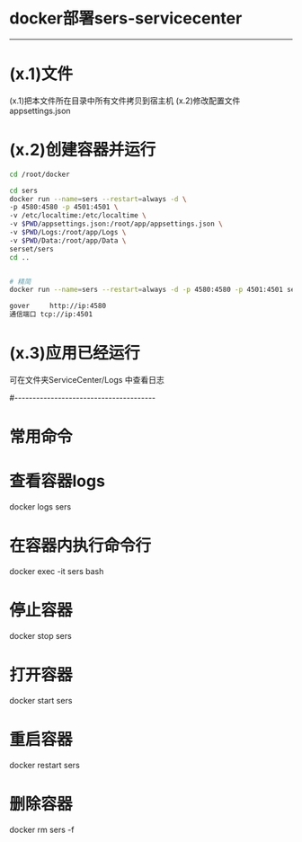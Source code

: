 # docker部署sers-servicecenter



---------------------------------
# (x.1)文件
  (x.1)把本文件所在目录中所有文件拷贝到宿主机
  (x.2)修改配置文件 appsettings.json
 


# (x.2)创建容器并运行
``` bash
cd /root/docker

cd sers
docker run --name=sers --restart=always -d \
-p 4580:4580 -p 4501:4501 \
-v /etc/localtime:/etc/localtime \
-v $PWD/appsettings.json:/root/app/appsettings.json \
-v $PWD/Logs:/root/app/Logs \
-v $PWD/Data:/root/app/Data \
serset/sers
cd ..


# 精简
docker run --name=sers --restart=always -d -p 4580:4580 -p 4501:4501 serset/sers

gover     http://ip:4580
通信端口 tcp://ip:4501

```


# (x.3)应用已经运行
   可在文件夹ServiceCenter/Logs 中查看日志


#---------------------------------------
# 常用命令

# 查看容器logs
docker logs sers

# 在容器内执行命令行
docker  exec -it sers bash

# 停止容器
docker stop sers

# 打开容器
docker start sers

# 重启容器
docker restart sers


# 删除容器
docker rm sers -f


